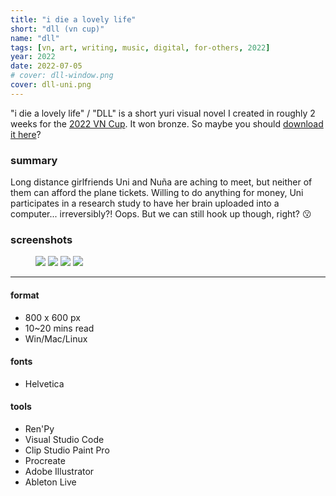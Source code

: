 ```yaml
---
title: "i die a lovely life"
short: "dll (vn cup)"
name: "dll"
tags: [vn, art, writing, music, digital, for-others, 2022]
year: 2022
date: 2022-07-05
# cover: dll-window.png
cover: dll-uni.png
---
```


"i die a lovely life" / "DLL" is a short yuri visual novel I created in roughly 2 weeks for the [2022 VN Cup](http://visualnovel.neocities.org). It won bronze. So maybe you should [download it here](http://nezita.itch.io/dll)?

### summary

Long distance girlfriends Uni and Nuña are aching to meet, but neither of them can afford the plane tickets. Willing to do anything for money, Uni participates in a research study to have her brain uploaded into a computer... irreversibly?! Oops. But we can still hook up though, right? 😗

### screenshots

<figure>
  <div class="img2">
    <img src="{{ site.baseurl }}/assets/img/dll-1.png">
    <img src="{{ site.baseurl }}/assets/img/dll-2.png">
    <img src="{{ site.baseurl }}/assets/img/dll-3.png">
    <img src="{{ site.baseurl }}/assets/img/dll-4.png">
  </div>
</figure>

* * *

#### format
- 800 x 600 px
- 10~20 mins read
- Win/Mac/Linux

#### fonts
- Helvetica

#### tools
- Ren'Py
- Visual Studio Code
- Clip Studio Paint Pro
- Procreate
- Adobe Illustrator
- Ableton Live